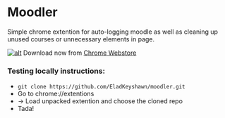 # Moodler

Simple chrome extention for auto-logging moodle as well as cleaning up unused courses or unnecessary elements in page.

[![alt](https://developer.chrome.com/webstore/images/ChromeWebStore_Badge_v2_206x58.png)](https://chrome.google.com/webstore/search/moodler)
Download now from [Chrome Webstore](https://chrome.google.com/webstore/search/moodler)


### Testing locally instructions:

* `git clone https://github.com/EladKeyshawn/moodler.git`
* Go to chrome://extentions
* -> Load unpacked extention and choose the cloned repo
* Tada!
